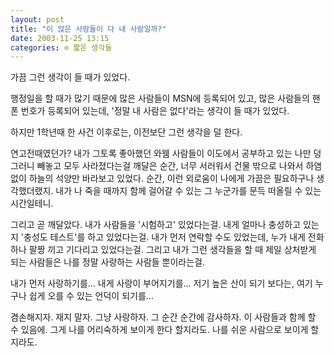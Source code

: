 ```yaml
---
layout: post
title: "이 많은 사람들이 다 내 사람일까?"
date: 2003-11-25 13:15
categories: ⊙ 짧은 생각들
---
```


가끔 그런 생각이 들 때가 있었다.

행정일을 할 때가 많기 때문에 많은 사람들이 MSN에 등록되어 있고, 많은 사람들의 핸폰 번호가 등록되어 있는데, '정말 내 사람은 없다'라는 생각이 들 때가 있었다.

하지만 1학년때 한 사건 이후로는, 이전보단 그런 생각을 덜 한다.

연고전때였던가? 내가 그토록 좋아했던 와웸 사람들이 이도에서 공부하고 있는 나만 덩그러니 빼놓고 모두 사라졌다는걸 깨달은 순간, 너무 서러워서 건물 밖으로 나와서 하염없이 하늘의 석양만 바라보고 있었다. 순간, 이런 외로움이 나에게 가끔은 필요하구나 생각했더랬지. 내가 나 죽을 때까지 함께 걸어갈 수 있는 그 누군가를 문득 떠올릴 수 있는 시간일테니.

그리고 곧 깨달았다. 내가 사람들을 '시험하고' 있었다는걸. 내게 얼마나 충성하고 있는지 '충성도 테스트'를 하고 있었다는걸. 내가 먼저 연락할 수도 있었는데, 누가 내게 전화하나 팔짱 끼고 기다리고 있었다는걸. 그리고 내가 그런 생각들을 할 때 제일 상처받게 되는 사람들은 나를 정말 사랑하는 사람들 뿐이라는걸.

내가 먼저 사랑하기를...
내게 사랑이 부어지기를...
저기 높은 산이 되기 보다는, 
여기 누구나 쉽게 오를 수 있는 언덕이 되기를...

겸손해지자.
재지 말자.
그냥 사랑하자.
그 순간 순간에 감사하자.
이 사람들과 함께 할 수 있음에.
그게 나를 어리숙하게 보이게 한다 할지라도.
나를 쉬운 사람으로 보이게 할지라도.

       
